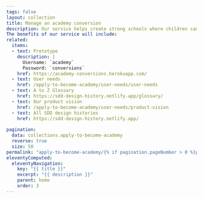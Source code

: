 ```yaml
---
tags: false
layout: collection
title: Manage an academy conversion
description: Our service helps create strong schools where children can thrive and teachers can prosper. It is an efficient and unified end-to-end service that will support schools becoming academies and the DfE staff that manage these academy conversions.
The benefits of our service will include:
related:
  items:
  - text: Prototype
    description: |
      Username: `academy`
      Password: `conversions`
    href: https://academy-conversions.herokuapp.com/
  - text: User needs
    href: /apply-to-become-academy/user-needs/user-needs
  - text: A to Z Glossary
    href: https://sdd-design-history.netlify.app/glossary/
  - text: Our product vision
    href: /apply-to-become-academy/user-needs/product-vision
  - text: All SDD design histories
    href: https://sdd-design-history.netlify.app/
  
pagination:
  data: collections.apply-to-become-academy
  reverse: true
  size: 50
permalink: "apply-to-become-academy/{% if pagination.pageNumber > 0 %}page/{{ pagination.pageNumber + 1 }}{% endif %}/"
eleventyComputed:
  eleventyNavigation:
    key: "{{ title }}"
    excerpt: "{{ description }}"
    parent: home
    order: 3
---
```

